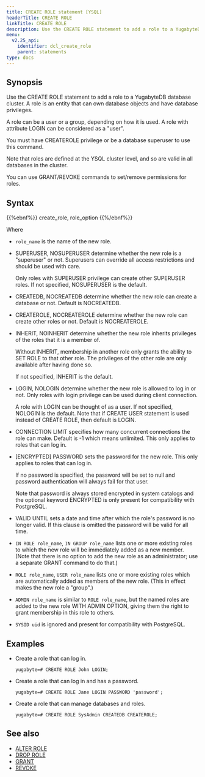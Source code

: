 ```yaml
---
title: CREATE ROLE statement [YSQL]
headerTitle: CREATE ROLE
linkTitle: CREATE ROLE
description: Use the CREATE ROLE statement to add a role to a YugabyteDB database cluster.
menu:
  v2.25_api:
    identifier: dcl_create_role
    parent: statements
type: docs
---
```


## Synopsis

Use the CREATE ROLE statement to add a role to a YugabyteDB database cluster. A role is an entity that can own database objects and have database privileges.

A role can be a user or a group, depending on how it is used. A role with attribute LOGIN can be considered as a "user".

You must have CREATEROLE privilege or be a database superuser to use this command.

Note that roles are defined at the YSQL cluster level, and so are valid in all databases in the cluster.

You can use GRANT/REVOKE commands to set/remove permissions for roles.

## Syntax

{{%ebnf%}}
  create_role,
  role_option
{{%/ebnf%}}

Where

- `role_name` is the name of the new role.
- SUPERUSER, NOSUPERUSER determine whether the new role is a "superuser" or not. Superusers can override all access restrictions and should be used with care.

  Only roles with SUPERUSER privilege can create other SUPERUSER roles. If not specified, NOSUPERUSER is the default.
- CREATEDB, NOCREATEDB determine whether the new role can create a database or not. Default is NOCREATEDB.
- CREATEROLE, NOCREATEROLE determine whether the new role can create other roles or not. Default is NOCREATEROLE.
- INHERIT, NOINHERIT determine whether the new role inherits privileges of the roles that it is a member of.

  Without INHERIT, membership in another role only grants the ability to SET ROLE to that other role. The privileges of the other role are only available after having done so.

  If not specified, INHERIT is the default.
- LOGIN, NOLOGIN determine whether the new role is allowed to log in or not. Only roles with login privilege can be used during client connection.

  A role with LOGIN can be thought of as a user. If not specified, NOLOGIN is the default. Note that if CREATE USER statement is used instead of CREATE ROLE, then default is LOGIN.
- CONNECTION LIMIT specifies how many concurrent connections the role can make. Default is -1 which means unlimited. This only applies to roles that can log in.
- [ENCRYPTED] PASSWORD sets the password for the new role. This only applies to roles that can log in.

  If no password is specified, the password will be set to null and password authentication will always fail for that user.

  Note that password is always stored encrypted in system catalogs and the optional keyword ENCRYPTED is only present for compatibility with PostgreSQL.
- VALID UNTIL sets a date and time after which the role's password is no longer valid. If this clause is omitted the password will be valid for all time.
- `IN ROLE role_name`, `IN GROUP role_name` lists one or more existing roles to which the new role will be immediately added as a new member. (Note that there is no option to add the new role as an administrator; use a separate GRANT command to do that.)
- `ROLE role_name`, `USER role_name` lists one or more existing roles which are automatically added as members of the new role. (This in effect makes the new role a "group".)
- `ADMIN role_name` is similar to `ROLE role_name`, but the named roles are added to the new role WITH ADMIN OPTION, giving them the right to grant membership in this role to others.
- `SYSID uid` is ignored and present for compatibility with PostgreSQL.

## Examples

- Create a role that can log in.

  ```plpgsql
  yugabyte=# CREATE ROLE John LOGIN;
  ```

- Create a role that can log in and has a password.

  ```plpgsql
  yugabyte=# CREATE ROLE Jane LOGIN PASSWORD 'password';
  ```

- Create a role that can manage databases and roles.

  ```plpgsql
  yugabyte=# CREATE ROLE SysAdmin CREATEDB CREATEROLE;
  ```

## See also

- [ALTER ROLE](../dcl_alter_role)
- [DROP ROLE](../dcl_drop_role)
- [GRANT](../dcl_grant)
- [REVOKE](../dcl_revoke)

